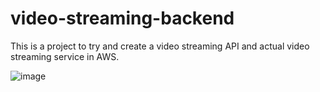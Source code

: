 # video-streaming-backend

This is a project to try and create a video streaming API and actual video streaming service in AWS.

![image](https://github.com/SMPJavan/video-streaming-backend/assets/10966299/752af829-10df-449b-a21b-0762b27fb793)
